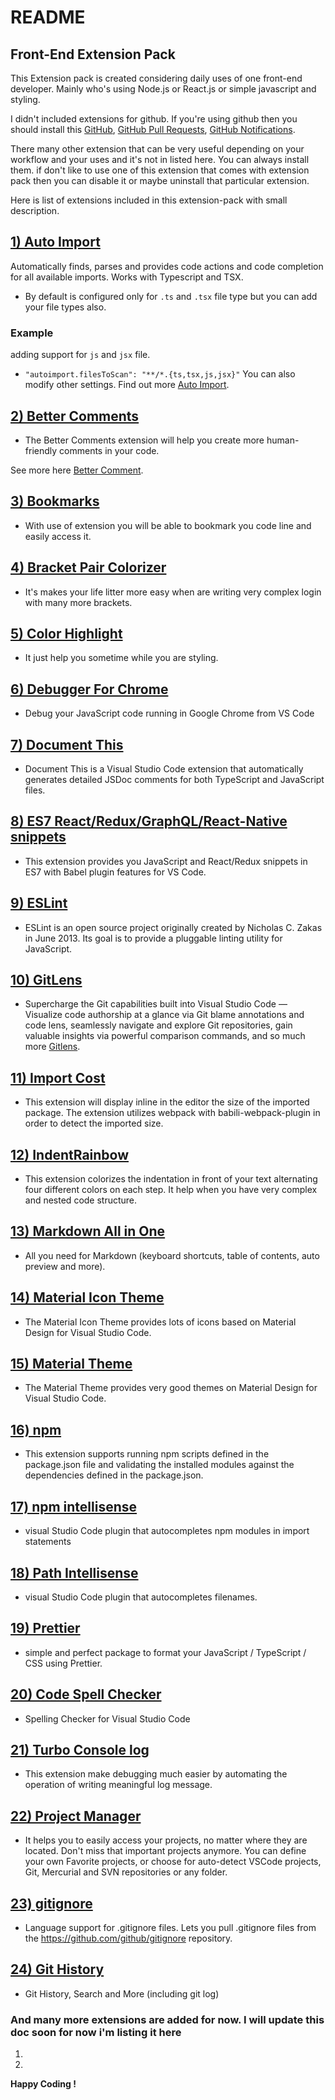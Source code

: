 # README

## Front-End Extension Pack

This Extension pack is created considering daily uses of one front-end developer. Mainly who's using Node.js or React.js or simple javascript and styling.

I didn't included extensions for github. If you're using github then you should install this [GitHub](https://marketplace.visualstudio.com/items?itemName=KnisterPeter.vscode-github), [GitHub Pull Requests](https://marketplace.visualstudio.com/items?itemName=GitHub.vscode-pull-request-github), [GitHub Notifications](https://marketplace.visualstudio.com/items?itemName=fabiospampinato.vscode-github-notifications-bell).

There many other extension that can be very useful depending on your workflow and your uses and it's not in listed here. You can always install them. if don't like to use one of this extension that comes with extension pack then you can disable it or maybe uninstall that particular extension.

Here is list of extensions included in this extension-pack with small description.

## [1) Auto Import](https://marketplace.visualstudio.com/items?itemName=steoates.autoimport)

Automatically finds, parses and provides code actions and code completion for all available imports. Works with Typescript and TSX.

- By default is configured only for `.ts` and `.tsx` file type but you can add your file types also.

### Example

adding support for `js` and `jsx` file.

- `"autoimport.filesToScan": "**/*.{ts,tsx,js,jsx}"`
  You can also modify other settings. Find out more [Auto Import](https://github.com/soates/Auto-Import).

## [2) Better Comments](https://marketplace.visualstudio.com/items?itemName=aaron-bond.better-comments)

- The Better Comments extension will help you create more human-friendly comments in your code.

See more here [Better Comment](https://github.com/aaron-bond/better-comments).

## [3) Bookmarks](https://marketplace.visualstudio.com/items?itemName=alefragnani.Bookmarks)

- With use of extension you will be able to bookmark you code line and easily access it.

## [4) Bracket Pair Colorizer](https://marketplace.visualstudio.com/items?itemName=CoenraadS.bracket-pair-colorizer)

- It's makes your life litter more easy when are writing very complex login with many more brackets.

## [5) Color Highlight](https://marketplace.visualstudio.com/items?itemName=naumovs.color-highlight)

- It just help you sometime while you are styling.

## [6) Debugger For Chrome](https://marketplace.visualstudio.com/items?itemName=msjsdiag.debugger-for-chrome)

- Debug your JavaScript code running in Google Chrome from VS Code

## [7) Document This](https://github.com/joelday/vscode-docthis)

- Document This is a Visual Studio Code extension that automatically generates detailed JSDoc comments for both TypeScript and JavaScript files.

## [8) ES7 React/Redux/GraphQL/React-Native snippets](https://github.com/dsznajder/vscode-es7-javascript-react-snippets)

- This extension provides you JavaScript and React/Redux snippets in ES7 with Babel plugin features for VS Code.

## [9) ESLint](https://github.com/Microsoft/vscode-eslint)

- ESLint is an open source project originally created by Nicholas C. Zakas in June 2013. Its goal is to provide a pluggable linting utility for JavaScript.

## [10) GitLens](https://github.com/eamodio/vscode-gitlens)

- Supercharge the Git capabilities built into Visual Studio Code — Visualize code authorship at a glance via Git blame annotations and code lens, seamlessly navigate and explore Git repositories, gain valuable insights via powerful comparison commands, and so much more [Gitlens](http://gitlens.amod.io).

## [11) Import Cost](https://github.com/wix/import-cost)

- This extension will display inline in the editor the size of the imported package. The extension utilizes webpack with babili-webpack-plugin in order to detect the imported size.

## [12) IndentRainbow](https://github.com/oderwat/vscode-indent-rainbow)

- This extension colorizes the indentation in front of your text alternating four different colors on each step. It help when you have very complex and nested code structure.

## [13) Markdown All in One](https://github.com/yzhang-gh/vscode-markdown)

- All you need for Markdown (keyboard shortcuts, table of contents, auto preview and more).

## [14) Material Icon Theme](https://github.com/PKief/vscode-material-icon-theme)

- The Material Icon Theme provides lots of icons based on Material Design for Visual Studio Code.

## [15) Material Theme](https://marketplace.visualstudio.com/items?itemName=Equinusocio.vsc-material-theme)

- The Material Theme provides very good themes on Material Design for Visual Studio Code.

## [16) npm](https://github.com/Microsoft/vscode-npm-scripts)

- This extension supports running npm scripts defined in the package.json file and validating the installed modules against the dependencies defined in the package.json.

## [17) npm intellisense](https://github.com/ChristianKohler/NpmIntellisense)

- visual Studio Code plugin that autocompletes npm modules in import statements

## [18) Path Intellisense](https://github.com/ChristianKohler/PathIntellisense)

- visual Studio Code plugin that autocompletes filenames.

## [19) Prettier](https://marketplace.visualstudio.com/items?itemName=esbenp.prettier-vscode)

- simple and perfect package to format your JavaScript / TypeScript / CSS using Prettier.

## [20) Code Spell Checker](https://marketplace.visualstudio.com/items?itemName=streetsidesoftware.code-spell-checker)

- Spelling Checker for Visual Studio Code

## [21) Turbo Console log](https://marketplace.visualstudio.com/items?itemName=ChakrounAnas.turbo-console-log)

- This extension make debugging much easier by automating the operation of writing meaningful log message.

## [22) Project Manager](https://marketplace.visualstudio.com/items?itemName=alefragnani.project-manager)

- It helps you to easily access your projects, no matter where they are located. Don't miss that important projects anymore. You can define your own Favorite projects, or choose for auto-detect VSCode projects, Git, Mercurial and SVN repositories or any folder.

## [23) gitignore](https://marketplace.visualstudio.com/items?itemName=codezombiech.gitignore)

- Language support for .gitignore files. Lets you pull .gitignore files from the https://github.com/github/gitignore repository.

## [24) Git History](https://marketplace.visualstudio.com/items?itemName=donjayamanne.githistory)

- Git History, Search and More (including git log)

### And many more extensions are added for now. I will update this doc soon for now i'm listing it here

1)  
2)  

**Happy Coding !**
